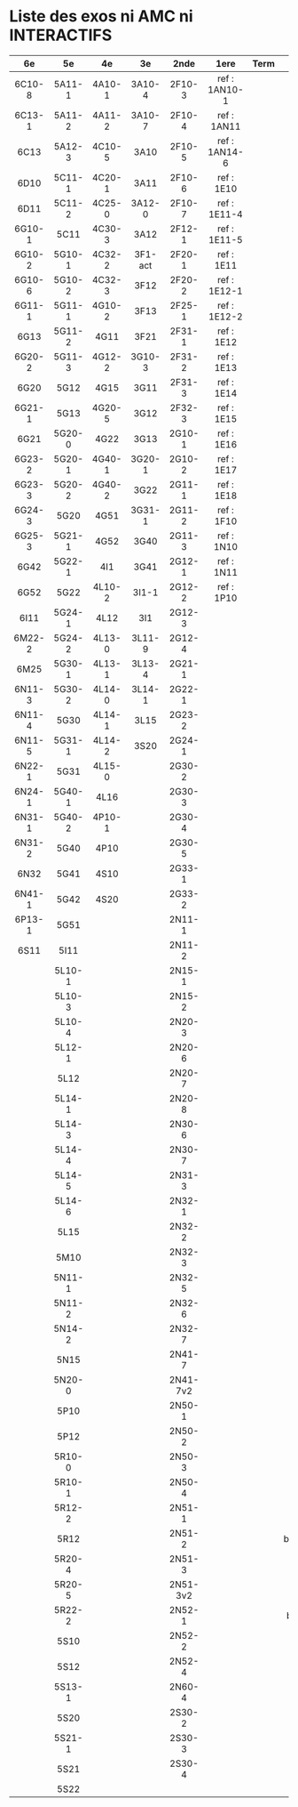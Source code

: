 # Liste des exos ni AMC ni INTERACTIFS

|6e|5e|4e|3e|2nde|1ere|Term|Reste|
|:-:|:-:|:-:|:-:|:-:|:-:|:-:|:-:|
|6C10-8|5A11-1|4A10-1|3A10-4|2F10-3|ref : 1AN10-1||beta3I12|
|6C13-1|5A11-2|4A11-2|3A10-7|2F10-4|ref : 1AN11||CM020|
|6C13|5A12-3|4C10-5|3A10|2F10-5|ref : 1AN14-6||CM021|
|6D10|5C11-1|4C20-1|3A11|2F10-6|ref : 1E10||ExC100|
|6D11|5C11-2|4C25-0|3A12-0|2F10-7|ref : 1E11-4||HPC100|
|6G10-1|5C11|4C30-3|3A12|2F12-1|ref : 1E11-5||HPC103|
|6G10-2|5G10-1|4C32-2|3F1-act|2F20-1|ref : 1E11||PEA11-1|
|6G10-6|5G10-2|4C32-3|3F12|2F20-2|ref : 1E12-1||PEA11|
|6G11-1|5G11-1|4G10-2|3F13|2F25-1|ref : 1E12-2||PEA12|
|6G13|5G11-2|4G11|3F21|2F31-1|ref : 1E12||PEA13|
|6G20-2|5G11-3|4G12-2|3G10-3|2F31-2|ref : 1E13||PEG20|
|6G20|5G12|4G15|3G11|2F31-3|ref : 1E14||PEG21|
|6G21-1|5G13|4G20-5|3G12|2F32-3|ref : 1E15||PEG22|
|6G21|5G20-0|4G22|3G13|2G10-1|ref : 1E16||PEG23|
|6G23-2|5G20-1|4G40-1|3G20-1|2G10-2|ref : 1E17||PEG24|
|6G23-3|5G20-2|4G40-2|3G22|2G11-1|ref : 1E18||P003|
|6G24-3|5G20|4G51|3G31-1|2G11-2|ref : 1F10||P004|
|6G25-3|5G21-1|4G52|3G40|2G11-3|ref : 1N10||P005|
|6G42|5G22-1|4I1|3G41|2G12-1|ref : 1N11||P006|
|6G52|5G22|4L10-2|3I1-1|2G12-2|ref : 1P10||P007|
|6I11|5G24-1|4L12|3I1|2G12-3|||P008|
|6M22-2|5G24-2|4L13-0|3L11-9|2G12-4|||P009|
|6M25|5G30-1|4L13-1|3L13-4|2G21-1|||P010|
|6N11-3|5G30-2|4L14-0|3L14-1|2G22-1|||P011|
|6N11-4|5G30|4L14-1|3L15|2G23-2|||P012|
|6N11-5|5G31-1|4L14-2|3S20|2G24-1|||P013|
|6N22-1|5G31|4L15-0||2G30-2|||P014|
|6N24-1|5G40-1|4L16||2G30-3|||P015|
|6N31-1|5G40-2|4P10-1||2G30-4|||P016|
|6N31-2|5G40|4P10||2G30-5|||P017|
|6N32|5G41|4S10||2G33-1|||P018|
|6N41-1|5G42|4S20||2G33-2|||P019|
|6P13-1|5G51|||2N11-1|||P020|
|6S11|5I11|||2N11-2|||beta2F31|
||5L10-1|||2N15-1|||beta3F23|
||5L10-3|||2N15-2|||beta3G15|
||5L10-4|||2N20-3|||beta3S20-1|
||5L12-1|||2N20-6|||beta3s21|
||5L12|||2N20-7|||beta4C31|
||5L14-1|||2N20-8|||beta4G20-3|
||5L14-3|||2N30-6|||beta4G20-4|
||5L14-4|||2N30-7|||beta5G30-2|
||5L14-5|||2N31-3|||beta6C33-1|
||5L14-6|||2N32-1|||beta6test2|
||5L15|||2N32-2|||beta6test2021|
||5M10|||2N32-3|||betaAleaFigure|
||5N11-1|||2N32-5|||betaAsymptotesObliques|
||5N11-2|||2N32-6|||betaEqCarreDansC|
||5N14-2|||2N32-7|||betaEqValAbs|
||5N15|||2N41-7|||betaEquations|
||5N20-0|||2N41-7v2|||betaEquationsLog|
||5P10|||2N50-1|||betaExo3d|
||5P12|||2N50-2|||betaExoLimite|
||5R10-0|||2N50-3|||betaExoSimpleMatthieu|
||5R10-1|||2N50-4|||betaModele10_simple_question-reponse|
||5R12-2|||2N51-1|||betaModele11_parametrable|
||5R12|||2N51-2|||betaModele20_plusieurs_types_de_questions|
||5R20-4|||2N51-3|||betaModele21_parametrables|
||5R20-5|||2N51-3v2|||betaModele22_avec_une_serie_de_valeurs|
||5R22-2|||2N52-1|||betaModele30_constructions_géométriques|
||5S10|||2N52-2|||betaModele31_parametrables|
||5S12|||2N52-4|||betaModele40_tableau_proportionnalite|
||5S13-1|||2N60-4|||betaModele41_tableau_signes_variations|
||5S20|||2S30-2|||betaModele50_Mathsteps|
||5S21-1|||2S30-3|||betaPol|
||5S21|||2S30-4|||betaProbaAouB|
||5S22||||||betaProbabilites|
